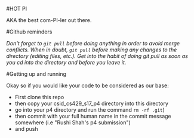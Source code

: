 #HOT PI

AKA the best com-PI-ler out there.

#Github reminders

*Don't forget to `git pull` before doing anything in order to avoid merge conflicts. When in doubt, `git pull` before making any changes to the directory (editing files, etc.). Get into the habit of doing git pull as soon as you cd into the directory and before you leave it.*

#Getting up and running

Okay so if you would like your code to be considered as our base:

- First clone this repo
- then copy your csid_cs429_s17_p4 directory into this directory
- go into your p4 directory and run the command `rm -rf .git`)
- then commit with your full human name in the commit message somewhere (i.e "Rushi Shah's p4 submission")
- and push 